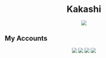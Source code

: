 <h1 align="center">Kakashi</h1>
<div align="center">
    <a href="https://discord.com/users/637535060811186186" title="Discord Account"><img src="https://lanyard-profile-readme.vercel.app/api/637535060811186186"></a>
</div>


## My Accounts

<p align="center">
  <a href="https://discord.gg/kio" target"blank_">
  <img src="https://img.shields.io/badge/1984%20-111111.svg?&style=for-the-badge&logo=discord&logoColor=white"></a>
  <a href="https://github.com/kakashixyz" target"blank_"><img src="https://img.shields.io/badge/GitHub%20-111111.svg?&style=for-the-badge&logo=github&logoColor=white"></a>
  <a href="https://instagram.com/kakashuxyz" target"blank_"><img src="https://img.shields.io/badge/instagram%20-111111.svg?&style=for-the-badge&logo=instagram&logoColor=white"></a>
  <a href="mailto:kakashiwdev@gmail.com" target"blank_">
  <img src="https://img.shields.io/badge/kakashiwdev@gmail.com%20-111111.svg?&style=for-the-badge&logo=gmail&logoColor=white"></a>  
  



